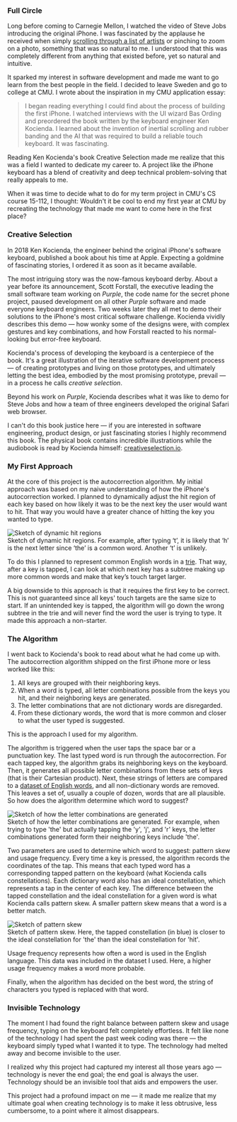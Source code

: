 ### Full Circle

Long before coming to Carnegie Mellon, I watched the video of Steve Jobs introducing the original iPhone. I was fascinated by the applause he received when simply [scrolling through a list of artists](https://youtu.be/VQKMoT-6XSg?t=971) or pinching to zoom on a photo, something that was so natural to me. I understood that this was completely different from anything that existed before, yet so natural and intuitive.

It sparked my interest in software development and made me want to go learn from the best people in the field. I decided to leave Sweden and go to college at CMU. I wrote about the inspiration in my CMU application essay:

> I began reading everything I could find about the process of building the first iPhone. I watched interviews with the UI wizard Bas Ording and preordered the book written by the keyboard engineer Ken Kocienda. I learned about the invention of inertial scrolling and rubber banding and the AI that was required to build a reliable touch keyboard. It was fascinating.

Reading Ken Kocienda's book Creative Selection made me realize that this was a field I wanted to dedicate my career to. A project like the iPhone keyboard has a blend of creativity and deep technical problem-solving that really appeals to me.

When it was time to decide what to do for my term project in CMU's CS course 15-112, I thought: Wouldn't it be cool to end my first year at CMU by recreating the technology that made me want to come here in the first place?

### Creative Selection

In 2018 Ken Kocienda, the engineer behind the original iPhone's software keyboard, published a book about his time at Apple. Expecting a goldmine of fascinating stories, I ordered it as soon as it became available.

The most intriguing story was the now-famous keyboard derby. About a year before its announcement, Scott Forstall, the executive leading the small software team working on *Purple*, the code name for the secret phone project, paused development on all other *Purple* software and made everyone keyboard engineers. Two weeks later they all met to demo their solutions to the iPhone's most critical software challenge. Kocienda vividly describes this demo — how wonky some of the designs were, with complex gestures and key combinations, and how Forstall reacted to his normal-looking but error-free keyboard.

Kocienda's process of developing the keyboard is a centerpiece of the book. It's a great illustration of the iterative software development process — of creating prototypes and living on those prototypes, and ultimately letting the best idea, embodied by the most promising prototype, prevail — in a process he calls *creative selection*.

Beyond his work on *Purple*, Kocienda describes what it was like to demo for Steve Jobs and how a team of three engineers developed the original Safari web browser.

I can't do this book justice here — if you are interested in software engineering, product design, or just fascinating stories I highly recommend this book. The physical book contains incredible illustrations while the audiobook is read by Kocienda himself: [creativeselection.io](http://creativeselection.io/).

### My First Approach

At the core of this project is the autocorrection algorithm. My initial approach was based on my naive understanding of how the iPhone's autocorrection worked. I planned to dynamically adjust the hit region of each key based on how likely it was to be the next key the user would want to hit. That way you would have a greater chance of hitting the key you wanted to type.

<div class="body-image">
    <img src="kenboard-naive-approach.jpg" alt="Sketch of dynamic hit regions">
    <div class="image-text">Sketch of dynamic hit regions. For example, after typing ‘t’, it is likely that ‘h’ is the next letter since ‘the’ is a common word. Another ‘t’ is unlikely.</div>
</div>

To do this I planned to represent common English words in a [trie](https://en.wikipedia.org/wiki/Trie). That way, after a key is tapped, I can look at which next key has a subtree making up more common words and make that key’s touch target larger.

A big downside to this approach is that it requires the first key to be correct. This is not guaranteed since all keys' touch targets are the same size to start. If an unintended key is tapped, the algorithm will go down the wrong subtree in the trie and will never find the word the user is trying to type. It made this approach a non-starter.

### The Algorithm

I went back to Kocienda's book to read about what he had come up with. The autocorrection algorithm shipped on the first iPhone more or less worked like this:

1. All keys are grouped with their neighboring keys.
2. When a word is typed, all letter combinations possible from the keys you hit, and their neighboring keys are generated.
3. The letter combinations that are not dictionary words are disregarded.
4. From these dictionary words, the word that is more common and closer to what the user typed is suggested.

This is the approach I used for my algorithm.

The algorithm is triggered when the user taps the space bar or a punctuation key. The last typed word is run through the autocorrection. For each tapped key, the algorithm grabs its neighboring keys on the keyboard. Then, it generates all possible letter combinations from these sets of keys (that is their Cartesian product). Next, these strings of letters are compared to a [dataset of English words](https://www.kaggle.com/datasets/rtatman/english-word-frequency?resource=download), and all non-dictionary words are removed. This leaves a set of, usually a couple of dozen, words that are all plausible. So how does the algorithm determine which word to suggest?

<div class="body-image">
    <img src="kenboard-letter-combinations.jpg" alt="Sketch of how the letter combinations are generated">
    <div class="image-text">Sketch of how the letter combinations are generated. For example, when trying to type 'the' but actually tapping the 'y', 'j', and 'r' keys, the letter combinations generated form their neighboring keys include 'the'.</div>
</div>

Two parameters are used to determine which word to suggest: pattern skew and usage frequency. Every time a key is pressed, the algorithm records the coordinates of the tap. This means that each typed word has a corresponding tapped pattern on the keyboard (what Kocienda calls constellations). Each dictionary word also has an ideal constellation, which represents a tap in the center of each key. The difference between the tapped constellation and the ideal constellation for a given word is what Kocienda calls pattern skew. A smaller pattern skew means that a word is a better match.

<div class="body-image">
    <img src="kenboard-pattern-skew.jpg" alt="Sketch of pattern skew">
    <div class="image-text">Sketch of pattern skew. Here, the tapped constellation (in blue) is closer to the ideal constellation for 'the' than the ideal constellation for 'hit'.</div>
</div>

Usage frequency represents how often a word is used in the English language. This data was included in the dataset I used. Here, a higher usage frequency makes a word more probable. 

Finally, when the algorithm has decided on the best word, the string of characters you typed is replaced with that word.

### Invisible Technology

The moment I had found the right balance between pattern skew and usage frequency, typing on the keyboard felt completely effortless. It felt like none of the technology I had spent the past week coding was there — the keyboard simply typed what I wanted it to type. The technology had melted away and become invisible to the user.

I realized why this project had captured my interest all those years ago — technology is never the end goal; the end goal is always the user. Technology should be an invisible tool that aids and empowers the user.

This project had a profound impact on me — it made me realize that my ultimate goal when creating technology is to make it less obtrusive, less cumbersome, to a point where it almost disappears.
